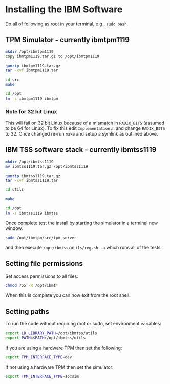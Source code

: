 Installing the IBM Software
=======================

Do all of following as root in your terminal, e.g., `sudo bash`.

TPM Simulator - currently ibmtpm1119
------------------------------------

```bash
mkdir /opt/ibmtpm1119
copy ibmtpm1119.tar.gz to /opt/ibmtpm1119

gunzip ibmtpm1119.tar.gz
tar -xvf ibmtpm1119.tar

cd src
make

cd /opt
ln -s ibmtpm1119 ibmtpm
```

### Note for 32 bit Linux

This will fail on 32 bit Linux because of a mismatch in `RADIX_BITS`
(assumed to be 64 for Linux). To fix this edit `Implementation.h` and
change `RADIX_BITS` to 32. Once changed re-run `make` and setup a
symlink as outlined above.

IBM TSS software stack - currently ibmtss1119
---------------------------------------------

```bash
mkdir /opt/ibmtss1119
mv ibmtss1119.tar.gz /opt/ibmtss1119

gunzip ibmtss1119.tar.gz
tar -xvf ibmtss1119.tar

cd utils

make

cd /opt
ln -s ibmtss1119 ibmtss
```

Once complete test the install by starting the simulator in a
terminal new window.

```bash
sudo /opt/ibmtpm/src/tpm_server
```

and then execute `/opt/ibmtss/utils/reg.sh -a` which runs all of the tests.

Setting file permissions
------------------------

Set access permissions to all files:

```bash
chmod 755 -R /opt/ibmt*
```

When this is complete you can now exit from the root shell.

Setting paths
-------------

To run the code without requiring root or sudo, set environment variables:

```bash
export LD_LIBRARY_PATH=/opt/ibmtss/utils
export PATH=$PATH:/opt/ibmtss/utils
```

If you are using a hardware TPM then set the following:

```bash
export TPM_INTERFACE_TYPE=dev
```

If not using a hardware TPM then set the simulator:

```bash
export TPM_INTERFACE_TYPE=socsim
```
